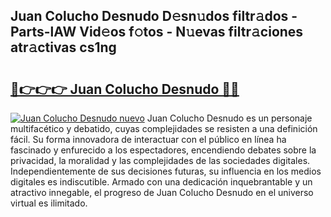## Juan Colucho Desnudo D𝚎sn𝚞dos filtr𝚊dos - Parts-lAW Vid𝚎os f𝚘tos - N𝚞evas filtr𝚊ciones atr𝚊ctivas cs1ng

# <h2><a href="http://mbbzmm.tromn.icu/?c=Juan+Colucho+Desnudo">🔗👉👉👉 Juan Colucho Desnudo 🔗🔗</a></h2>

[![Juan Colucho Desnudo nuevo](https://i.imgur.com/pEAQMta.gif)](http://mbbzmm.tromn.icu/?c=Juan+Colucho+Desnudo)
Juan Colucho Desnudo es un personaje multifacético y debatido, cuyas complejidades se resisten a una definición fácil.  Su forma innovadora de interactuar con el público en línea ha fascinado y enfurecido a los espectadores, encendiendo debates sobre la privacidad, la moralidad y las complejidades de las sociedades digitales. Independientemente de sus decisiones futuras, su influencia en los medios digitales es indiscutible. Armado con una dedicación inquebrantable y un atractivo innegable, el progreso de Juan Colucho Desnudo en el universo virtual es ilimitado.
